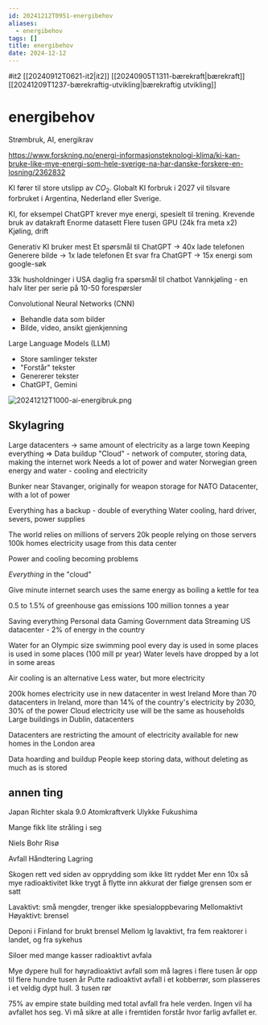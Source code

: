 ```yaml
---
id: 20241212T0951-energibehov
aliases:
  - energibehov
tags: []
title: energibehov
date: 2024-12-12
---
```


#it2 [[20240912T0621-it2|it2]] [[20240905T1311-bærekraft|bærekraft]] [[20241209T1237-bærekraftig-utvikling|bærekraftig utvikling]]

# energibehov

Strømbruk, AI, energikrav

https://www.forskning.no/energi-informasjonsteknologi-klima/ki-kan-bruke-like-mye-energi-som-hele-sverige-na-har-danske-forskere-en-losning/2362832

KI fører til store utslipp av $CO_{2}$.
Globalt KI forbruk i 2027 vil tilsvare forbruket i Argentina, Nederland eller Sverige.

KI, for eksempel ChatGPT krever mye energi, spesielt til trening.
Krevende bruk av datakraft
Enorme datasett
Flere tusen GPU (24k fra meta x2)
Kjøling, drift

Generativ KI bruker mest
Et spørsmål til ChatGPT -> 40x lade telefonen
Generere bilde -> 1x lade telefonen
Et svar fra ChatGPT -> 15x energi som google-søk

33k husholdninger i USA daglig fra spørsmål til chatbot
Vannkjøling - en halv liter per serie på 10-50 forespørsler

Convolutional Neural Networks (CNN)

- Behandle data som bilder
- Bilde, video, ansikt gjenkjenning

Large Language Models (LLM)

- Store samlinger tekster
- "Forstår" tekster
- Genererer tekster
- ChatGPT, Gemini

![20241212T1000-ai-energibruk.png](Assets/20241212T1000-ai-energibruk.png)

## Skylagring

Large datacenters -> same amount of electricity as a large town
Keeping everything => Data buildup
"Cloud" - network of computer, storing data, making the internet work
Needs a lot of power and water
Norwegian green energy and water - cooling and electricity

Bunker near Stavanger, originally for weapon storage for NATO
Datacenter, with a lot of power

Everything has a backup - double of everything
Water cooling, hard driver, severs, power supplies

The world relies on millions of servers
20k people relying on those servers
100k homes electricity usage from this data center

Power and cooling becoming problems

_Everything_ in the "cloud"

Give minute internet search uses the same energy as boiling a kettle for tea

0.5 to 1.5% of greenhouse gas emissions
100 million tonnes a year

Saving everything
Personal data
Gaming
Government data
Streaming
US datacenter - 2% of energy in the country

Water for an Olympic size swimming pool every day is used in some places is used in some places (100 mill pr year)
Water levels have dropped by a lot in some areas

Air cooling is an alternative
Less water, but more electricity

200k homes electricity use in new datacenter in west Ireland
More than 70 datacenters in Ireland, more than 14% of the country's electricity
by 2030, 30% of the power
Cloud electricity use will be the same as households
Large buildings in Dublin, datacenters

Datacenters are restricting the amount of electricity available for new homes in the London area

Data hoarding and buildup
People keep storing data, without deleting as much as is stored

## annen ting

Japan
Richter skala 9.0
Atomkraftverk
Ulykke
Fukushima

Mange fikk lite stråling i seg

Niels Bohr
Risø

Avfall
Håndtering
Lagring

Skogen rett ved siden av opprydding som ikke litt ryddet
Mer enn 10x så mye radioaktivitet
Ikke trygt å flytte inn akkurat der fiølge grensen som er satt

Lavaktivt: små mengder, trenger ikke spesialoppbevaring
Mellomaktivt
Høyaktivt: brensel

Deponi i Finland for brukt brensel
Mellom lg lavaktivt, fra fem reaktorer i landet, og fra sykehus

Siloer med mange kasser radioaktivt avfala

Mye dypere hull for høyradioaktivt avfall som må lagres i flere tusen år
opp til flere hundre tusen år
Putte radioaktivt avfall i et kobberrør, som plasseres i et veldig dypt hull.
3 tusen rør

75% av empire state building med total avfall fra hele verden.
Ingen vil ha avfallet hos seg.
Vi må sikre at alle i fremtiden forstår hvor farlig avfallet er.
